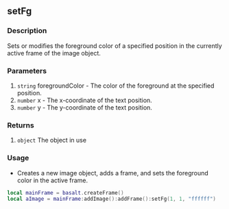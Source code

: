 ## setFg

### Description

Sets or modifies the foreground color of a specified position in the currently active frame of the image object.

### Parameters

1. `string` foregroundColor - The color of the foreground at the specified position.
2. `number` x - The x-coordinate of the text position.
3. `number` y - The y-coordinate of the text position.

### Returns

1. `object` The object in use

### Usage

* Creates a new image object, adds a frame, and sets the foreground color in the active frame.

```lua
local mainFrame = basalt.createFrame()
local aImage = mainFrame:addImage():addFrame():setFg(1, 1, "ffffff")
```
